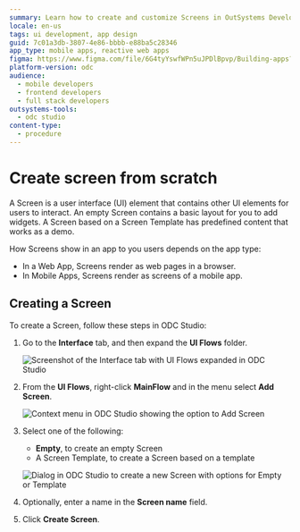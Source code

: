 ```yaml
---
summary: Learn how to create and customize Screens in OutSystems Developer Cloud (ODC) for both web and mobile applications.
locale: en-us
tags: ui development, app design
guid: 7c01a3db-3807-4e86-bbbb-e88ba5c28346
app_type: mobile apps, reactive web apps
figma: https://www.figma.com/file/6G4tyYswfWPn5uJPDlBpvp/Building-apps?type=design&node-id=3101%3A10561&t=ZwHw8hXeFhwYsO5V-1
platform-version: odc
audience:
  - mobile developers
  - frontend developers
  - full stack developers
outsystems-tools:
  - odc studio
content-type:
  - procedure
---
```


# Create screen from scratch

A Screen is a user interface (UI) element that contains other UI elements for users to interact. An empty Screen contains a basic layout for you to add widgets. A Screen based on a Screen Template has predefined content that works as a demo.

How Screens show in an app to you users depends on the app type:

* In a Web App, Screens render as web pages in a browser.
* In Mobile Apps, Screens render as screens of a mobile app.

## Creating a Screen

To create a Screen, follow these steps in ODC Studio:

1. Go to the **Interface** tab, and then expand the **UI Flows** folder.

    ![Screenshot of the Interface tab with UI Flows expanded in ODC Studio](images/interface-tab-ui-flows-odcs.png "Interface Tab and UI Flows in ODC Studio")

1. From the **UI Flows**, right-click **MainFlow** and in the menu select **Add Screen**.

    ![Context menu in ODC Studio showing the option to Add Screen](images/add-screen-odcs.png "Adding a New Screen")

1. Select one of the following:
    
    * **Empty**, to create an empty Screen
    * A Screen Template, to create a Screen based on a template

    ![Dialog in ODC Studio to create a new Screen with options for Empty or Template](images/create-blank-screen-odcs.png "Create Blank Screen Option")

1. Optionally, enter a name in the **Screen name** field.

1. Click **Create Screen**.
